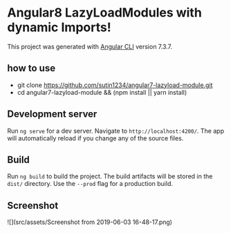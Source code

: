 # Angular8 LazyLoadModules with dynamic Imports!

This project was generated with [Angular CLI](https://github.com/angular/angular-cli) version 7.3.7.

## how to use

- git clone https://github.com/sutin1234/angular7-lazyload-module.git
- cd angular7-lazyload-module && (npm install || yarn install)

## Development server

Run `ng serve` for a dev server. Navigate to `http://localhost:4200/`. The app will automatically reload if you change any of the source files.


## Build

Run `ng build` to build the project. The build artifacts will be stored in the `dist/` directory. Use the `--prod` flag for a production build.

## Screenshot
![](src/assets/Screenshot from 2019-06-03 16-48-17.png)
